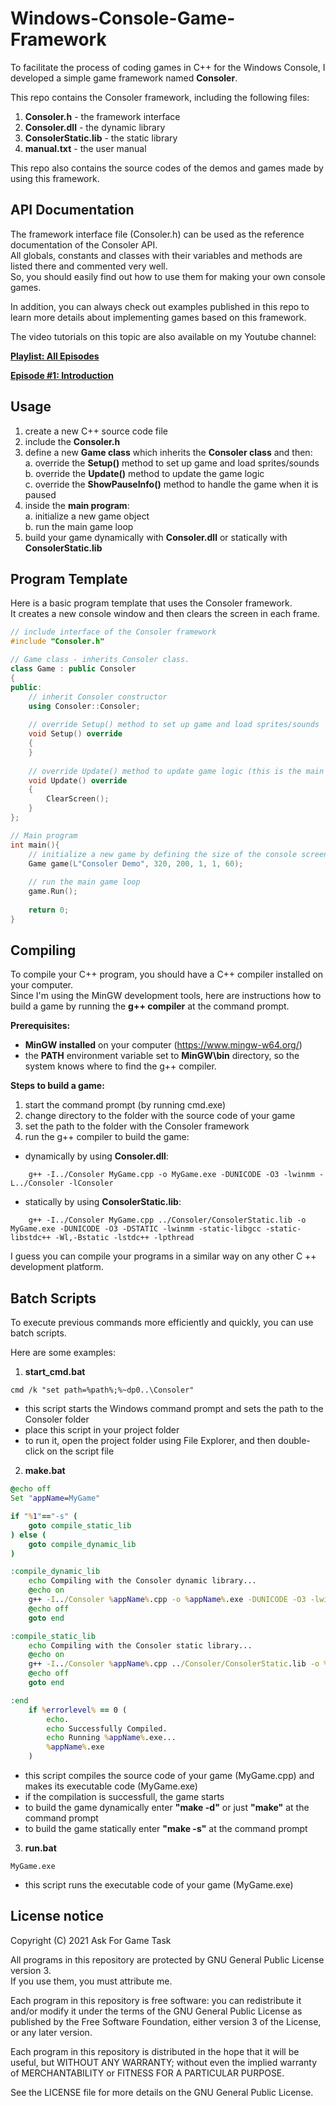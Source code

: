 # Windows-Console-Game-Framework
To facilitate the process of coding games in C++ for the Windows Console, I developed a simple game framework named **Consoler**.

This repo contains the Consoler framework, including the following files:  
1. **Consoler.h**         - the framework interface
2. **Consoler.dll**       - the dynamic library
3. **ConsolerStatic.lib** - the static library
4. **manual.txt**         - the user manual

This repo also contains the source codes of the demos and games made by using this framework.  


## API Documentation
The framework interface file (Consoler.h) can be used as the reference documentation of the Consoler API.  
All globals, constants and classes with their variables and methods are listed there and commented very well.  
So, you should easily find out how to use them for making your own console games.  

In addition, you can always check out examples published in this repo to learn more details about implementing games based on this framework.

The video tutorials on this topic are also available on my Youtube channel:  

[**Playlist: All Episodes**](https://www.youtube.com/playlist?list=PLiUmDJi4BtJvrUzgItTsGpjKpu9E4P7ty)  

[**Episode #1: Introduction**](https://youtu.be/TW_OVQkmDXU)  


## Usage
1. create a new C++ source code file  
2. include the **Consoler.h**  
3. define a new **Game class** which inherits the **Consoler class** and then:  
	a. override the **Setup()** method to set up game and load sprites/sounds  
	b. override the **Update()** method to update the game logic  
	c. override the **ShowPauseInfo()** method to handle the game when it is paused  
4. inside the **main program**:  
	a. initialize a new game object  
	b. run the main game loop  
5. build your game dynamically with **Consoler.dll** or statically with **ConsolerStatic.lib**  


## Program Template
Here is a basic program template that uses the Consoler framework.  
It creates a new console window and then clears the screen in each frame.  

```c++
// include interface of the Consoler framework
#include "Consoler.h"

// Game class - inherits Consoler class.
class Game : public Consoler
{
public:
	// inherit Consoler constructor
	using Consoler::Consoler;
	
	// override Setup() method to set up game and load sprites/sounds
	void Setup() override
	{
	}
	
	// override Update() method to update game logic (this is the main game loop)
	void Update() override
	{
		ClearScreen();
	}
};

// Main program
int main(){
	// initialize a new game by defining the size of the console screen and target fps
	Game game(L"Consoler Demo", 320, 200, 1, 1, 60);
	
	// run the main game loop
	game.Run();
	
	return 0;
}
```

## Compiling
To compile your C++ program, you should have a C++ compiler installed on your computer.  
Since I'm using the MinGW development tools, here are instructions how to build a game by running the **g++ compiler** at the command prompt.  

**Prerequisites:**  
  - **MinGW installed** on your computer (https://www.mingw-w64.org/)  
  - the **PATH** environment variable set to **MinGW\bin** directory, so the system knows where to find the g++ compiler.  

**Steps to build a game:**  
1. start the command prompt (by running cmd.exe)
2. change directory to the folder with the source code of your game
3. set the path to the folder with the Consoler framework
4. run the g++ compiler to build the game:
  - dynamically by using **Consoler.dll**:  
  ```shell
	  g++ -I../Consoler MyGame.cpp -o MyGame.exe -DUNICODE -O3 -lwinmm -L../Consoler -lConsoler
  ``` 
  - statically by using **ConsolerStatic.lib**:
  ```shell  
	  g++ -I../Consoler MyGame.cpp ../Consoler/ConsolerStatic.lib -o MyGame.exe -DUNICODE -O3 -DSTATIC -lwinmm -static-libgcc -static-libstdc++ -Wl,-Bstatic -lstdc++ -lpthread
  ```

I guess you can compile your programs in a similar way on any other C ++ development platform. 


## Batch Scripts
To execute previous commands more efficiently and quickly, you can use batch scripts.

Here are some examples:

1. **start_cmd.bat**
```shell
cmd /k "set path=%path%;%~dp0..\Consoler"
```

- this script starts the Windows command prompt and sets the path to the Consoler folder
- place this script in your project folder
- to run it, open the project folder using File Explorer, and then double-click on the script file  

2. **make.bat**
```bat
@echo off
Set "appName=MyGame"

if "%1"=="-s" (
	goto compile_static_lib
) else (
	goto compile_dynamic_lib
)

:compile_dynamic_lib
	echo Compiling with the Consoler dynamic library...
	@echo on
	g++ -I../Consoler %appName%.cpp -o %appName%.exe -DUNICODE -O3 -lwinmm -L../Consoler -lConsoler
	@echo off
	goto end

:compile_static_lib
	echo Compiling with the Consoler static library...
	@echo on
	g++ -I../Consoler %appName%.cpp ../Consoler/ConsolerStatic.lib -o %appName%.exe -DUNICODE -O3 -DSTATIC -lwinmm -static-libgcc -static-libstdc++ -Wl,-Bstatic -lstdc++ -lpthread
	@echo off
	goto end

:end
	if %errorlevel% == 0 (
		echo.
		echo Successfully Compiled.
		echo Running %appName%.exe...
		%appName%.exe
	)
```

- this script compiles the source code of your game (MyGame.cpp) and makes its executable code (MyGame.exe)
- if the compilation is successfull, the game starts
- to build the game dynamically enter **"make -d"** or just **"make"** at the command prompt
- to build the game statically enter **"make -s"** at the command prompt  

3. **run.bat**
```shell
MyGame.exe
```

- this script runs the executable code of your game (MyGame.exe)


## License notice
Copyright (C) 2021 Ask For Game Task

All programs in this repository are protected by GNU General Public License version 3.  
If you use them, you must attribute me.

Each program in this repository is free software: 
you can redistribute it and/or modify it under the terms of the GNU General Public License as published by the Free Software Foundation, either version 3 of the License, or any later version.

Each program in this repository is distributed in the hope that it will be useful, but WITHOUT ANY WARRANTY; without even the implied warranty of MERCHANTABILITY or FITNESS FOR A PARTICULAR PURPOSE. 

See the LICENSE file for more details on the GNU General Public License.

